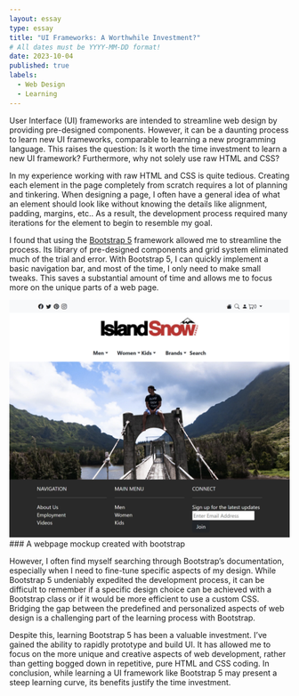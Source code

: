 ```yaml
---
layout: essay
type: essay
title: "UI Frameworks: A Worthwhile Investment?"
# All dates must be YYYY-MM-DD format!
date: 2023-10-04
published: true
labels:
  - Web Design
  - Learning
---
```

User Interface (UI) frameworks are intended to streamline web design by providing pre-designed components. However, it can be a daunting process to learn new UI frameworks, comparable to learning a new programming language. This raises the question: Is it worth the time investment to learn a new UI framework? Furthermore, why not solely use raw HTML and CSS?

In my experience working with raw HTML and CSS is quite tedious. Creating each element in the page completely from scratch requires a lot of planning and tinkering. When designing a page, I often have a general idea of what an element should look like without knowing the details like alignment, padding, margins, etc.. As a result, the development process required many iterations for the element to begin to resemble my goal.

I found that using the [Bootstrap 5](https://getbootstrap.com/) framework allowed me to streamline the process. Its library of pre-designed components and grid system eliminated much of the trial and error. With Bootstrap 5, I can quickly implement a basic navigation bar, and most of the time, I only need to make small tweaks. This saves a substantial amount of time and allows me to focus more on the unique parts of a web page.

<img class="img-fluid" src="../img/IslandSnowBootstrap.png">
### A webpage mockup created with bootstrap

However, I often find myself searching through Bootstrap’s documentation, especially when I need to fine-tune specific aspects of my design. While Bootstrap 5 undeniably expedited the development process, it can be difficult to remember if a specific design choice can be achieved with a Bootstrap class or if it would be more efficient to use a custom CSS. Bridging the gap between the predefined and personalized aspects of web design is a challenging part of the learning process with Bootstrap.

Despite this, learning Bootstrap 5 has been a valuable investment. I’ve gained the ability to rapidly prototype and build UI. It has allowed me to focus on the more unique and creative aspects of web development, rather than getting bogged down in repetitive, pure HTML and CSS coding. In conclusion, while learning a UI framework like Bootstrap 5 may present a steep learning curve, its benefits justify the time investment.

